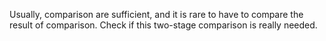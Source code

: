 Usually, comparison are sufficient, and it is rare to have to compare the result of comparison. Check if this two-stage comparison is really needed.

